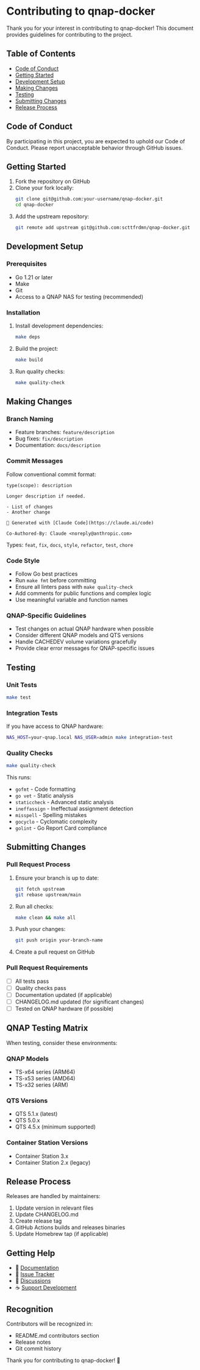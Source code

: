 # Contributing to qnap-docker

Thank you for your interest in contributing to qnap-docker! This document provides guidelines for contributing to the project.

## Table of Contents

- [Code of Conduct](#code-of-conduct)
- [Getting Started](#getting-started)
- [Development Setup](#development-setup)
- [Making Changes](#making-changes)
- [Testing](#testing)
- [Submitting Changes](#submitting-changes)
- [Release Process](#release-process)

## Code of Conduct

By participating in this project, you are expected to uphold our Code of Conduct. Please report unacceptable behavior through GitHub issues.

## Getting Started

1. Fork the repository on GitHub
2. Clone your fork locally:
   ```bash
   git clone git@github.com:your-username/qnap-docker.git
   cd qnap-docker
   ```
3. Add the upstream repository:
   ```bash
   git remote add upstream git@github.com:scttfrdmn/qnap-docker.git
   ```

## Development Setup

### Prerequisites

- Go 1.21 or later
- Make
- Git
- Access to a QNAP NAS for testing (recommended)

### Installation

1. Install development dependencies:
   ```bash
   make deps
   ```

2. Build the project:
   ```bash
   make build
   ```

3. Run quality checks:
   ```bash
   make quality-check
   ```

## Making Changes

### Branch Naming

- Feature branches: `feature/description`
- Bug fixes: `fix/description`
- Documentation: `docs/description`

### Commit Messages

Follow conventional commit format:
```
type(scope): description

Longer description if needed.

- List of changes
- Another change

🤖 Generated with [Claude Code](https://claude.ai/code)

Co-Authored-By: Claude <noreply@anthropic.com>
```

Types: `feat`, `fix`, `docs`, `style`, `refactor`, `test`, `chore`

### Code Style

- Follow Go best practices
- Run `make fmt` before committing
- Ensure all linters pass with `make quality-check`
- Add comments for public functions and complex logic
- Use meaningful variable and function names

### QNAP-Specific Guidelines

- Test changes on actual QNAP hardware when possible
- Consider different QNAP models and QTS versions
- Handle CACHEDEV volume variations gracefully
- Provide clear error messages for QNAP-specific issues

## Testing

### Unit Tests

```bash
make test
```

### Integration Tests

If you have access to QNAP hardware:

```bash
NAS_HOST=your-qnap.local NAS_USER=admin make integration-test
```

### Quality Checks

```bash
make quality-check
```

This runs:
- `gofmt` - Code formatting
- `go vet` - Static analysis
- `staticcheck` - Advanced static analysis
- `ineffassign` - Ineffectual assignment detection
- `misspell` - Spelling mistakes
- `gocyclo` - Cyclomatic complexity
- `golint` - Go Report Card compliance

## Submitting Changes

### Pull Request Process

1. Ensure your branch is up to date:
   ```bash
   git fetch upstream
   git rebase upstream/main
   ```

2. Run all checks:
   ```bash
   make clean && make all
   ```

3. Push your changes:
   ```bash
   git push origin your-branch-name
   ```

4. Create a pull request on GitHub

### Pull Request Requirements

- [ ] All tests pass
- [ ] Quality checks pass
- [ ] Documentation updated (if applicable)
- [ ] CHANGELOG.md updated (for significant changes)
- [ ] Tested on QNAP hardware (if possible)

## QNAP Testing Matrix

When testing, consider these environments:

### QNAP Models
- TS-x64 series (ARM64)
- TS-x53 series (AMD64)
- TS-x32 series (ARM)

### QTS Versions
- QTS 5.1.x (latest)
- QTS 5.0.x
- QTS 4.5.x (minimum supported)

### Container Station Versions
- Container Station 3.x
- Container Station 2.x (legacy)

## Release Process

Releases are handled by maintainers:

1. Update version in relevant files
2. Update CHANGELOG.md
3. Create release tag
4. GitHub Actions builds and releases binaries
5. Update Homebrew tap (if applicable)

## Getting Help

- 📖 [Documentation](docs/)
- 🐛 [Issue Tracker](https://github.com/scttfrdmn/qnap-docker/issues)
- 💬 [Discussions](https://github.com/scttfrdmn/qnap-docker/discussions)
- ☕ [Support Development](https://ko-fi.com/scttfrdmn)

## Recognition

Contributors will be recognized in:
- README.md contributors section
- Release notes
- Git commit history

Thank you for contributing to qnap-docker! 🎉